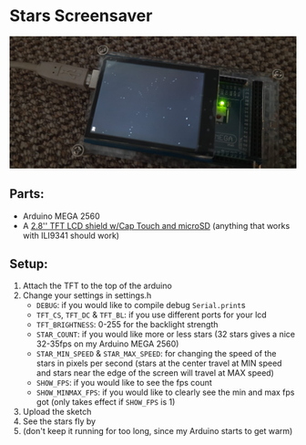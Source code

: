 # Stars Screensaver

![A slightly blurry image of the star screensaver on an Arduino MEGA 2560, with a fps counter in the top left, but the screen is rotated 90 degrees counter-clockwise in the photo.](./memorabilia/32_slightly-blurry_fps.jpeg)
<br/>

## Parts:
* Arduino MEGA 2560
* A [2.8'' TFT LCD shield w/Cap Touch and microSD](https://www.adafruit.com/product/1947)
(anything that works with ILI9341 should work)

## Setup:
1. Attach the TFT to the top of the arduino
1. Change your settings in settings.h
    * `DEBUG`: if you would like to compile debug `Serial.print`s
    * `TFT_CS`, `TFT_DC` & `TFT_BL`: if you use different ports for your lcd
    * `TFT_BRIGHTNESS`: 0-255 for the backlight strength
    * `STAR_COUNT`: if you would like more or less stars (32 stars gives a nice 32-35fps on my Arduino MEGA 2560)
    * `STAR_MIN_SPEED` & `STAR_MAX_SPEED`: for changing the speed of the stars in pixels per second
    (stars at the center travel at MIN speed
    and stars near the edge of the screen will travel at MAX speed)
    * `SHOW_FPS`: if you would like to see the fps count
    * `SHOW_MINMAX_FPS`: if you would like to clearly see the min and max fps got
    (only takes effect if `SHOW_FPS` is 1)
1. Upload the sketch
1. See the stars fly by
1. (don't keep it running for too long, since my Arduino starts to get warm)
